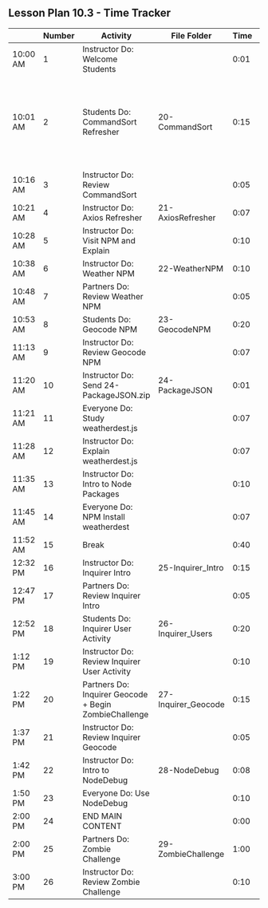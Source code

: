 ## Lesson Plan 10.3 - Time Tracker

|          | Number | Activity                                              | File Folder         | Time | Value    |     | Notes                                                                           |
| -------- | ------ | ----------------------------------------------------- | ------------------- | ---- | -------- | --- | ------------------------------------------------------------------------------- |
| 10:00 AM | 1      | Instructor Do: Welcome Students                       |                     | 0:01 |          |     | High or Critical Activities:                                                    |
| 10:01 AM | 2      | Students Do: CommandSort Refresher                    | 20-CommandSort      | 0:15 |          |     | Are worth spending extra moments on in class and/or may be pivotal to homework. |
| 10:16 AM | 3      | Instructor Do: Review CommandSort                     |                     | 0:05 |          |     |                                                                                 |
| 10:21 AM | 4      | Instructor Do: Axios Refresher                      | 21-AxiosRefresher | 0:07 | High     |     |                                                                                 |
| 10:28 AM | 5      | Instructor Do: Visit NPM and Explain                  |                     | 0:10 |          |     |                                                                                 |
| 10:38 AM | 6      | Instructor Do: Weather NPM                            | 22-WeatherNPM       | 0:10 |          |     |                                                                                 |
| 10:48 AM | 7      | Partners Do: Review Weather NPM                       |                     | 0:05 |          |     |                                                                                 |
| 10:53 AM | 8      | Students Do: Geocode NPM                              | 23-GeocodeNPM       | 0:20 | Critical |     |                                                                                 |
| 11:13 AM | 9      | Instructor Do: Review Geocode NPM                     |                     | 0:07 |          |     |                                                                                 |
| 11:20 AM | 10     | Instructor Do: Send 24-PackageJSON.zip                | 24-PackageJSON      | 0:01 |          |     |                                                                                 |
| 11:21 AM | 11     | Everyone Do: Study weatherdest.js                     |                     | 0:07 |          |     |                                                                                 |
| 11:28 AM | 12     | Instructor Do: Explain weatherdest.js                 |                     | 0:07 |          |     |                                                                                 |
| 11:35 AM | 13     | Instructor Do: Intro to Node Packages                 |                     | 0:10 | Critical |     |                                                                                 |
| 11:45 AM | 14     | Everyone Do: NPM Install weatherdest                  |                     | 0:07 | Critical |     |                                                                                 |
| 11:52 AM | 15     | Break                                                 |                     | 0:40 |          |     |                                                                                 |
| 12:32 PM | 16     | Instructor Do: Inquirer Intro                         | 25-Inquirer_Intro   | 0:15 | High     |     |                                                                                 |
| 12:47 PM | 17     | Partners Do: Review Inquirer Intro                    |                     | 0:05 |          |     |                                                                                 |
| 12:52 PM | 18     | Students Do: Inquirer User Activity                   | 26-Inquirer_Users   | 0:20 | Critical |     |                                                                                 |
| 1:12 PM | 19     | Instructor Do: Review Inquirer User Activity          |                     | 0:10 |          |     |                                                                                 |
| 1:22 PM  | 20     | Partners Do: Inquirer Geocode + Begin ZombieChallenge | 27-Inquirer_Geocode | 0:15 | High     |     |                                                                                 |
| 1:37 PM  | 21     | Instructor Do: Review Inquirer Geocode                |                     | 0:05 |          |     |                                                                                 |
| 1:42 PM  | 22     | Instructor Do: Intro to NodeDebug                     | 28-NodeDebug        | 0:08 | Very Low |     |                                                                                 |
| 1:50 PM  | 23     | Everyone Do: Use NodeDebug                            |                     | 0:10 |          |     |                                                                                 |
| 2:00 PM  | 24     | END MAIN CONTENT                                      |                     | 0:00 |          |     |                                                                                 |
| 2:00 PM  | 25     | Partners Do: Zombie Challenge                         | 29-ZombieChallenge  | 1:00 | Bonus    |     |                                                                                 |
| 3:00 PM  | 26     | Instructor Do: Review Zombie Challenge                |                     | 0:10 |          |     |                                                                                 |
